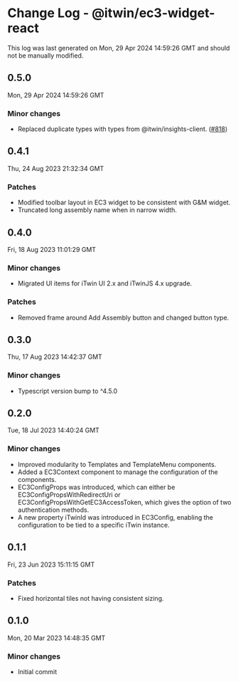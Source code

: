 # Change Log - @itwin/ec3-widget-react

This log was last generated on Mon, 29 Apr 2024 14:59:26 GMT and should not be manually modified.

<!-- Start content -->

## 0.5.0

Mon, 29 Apr 2024 14:59:26 GMT

### Minor changes

- Replaced duplicate types with types from @itwin/insights-client. ([#818](https://github.com/iTwin/viewer-components-react/pull/818))

## 0.4.1

Thu, 24 Aug 2023 21:32:34 GMT

### Patches

- Modified toolbar layout in EC3 widget to be consistent with G&M widget.
- Truncated long assembly name when in narrow width.

## 0.4.0

Fri, 18 Aug 2023 11:01:29 GMT

### Minor changes

- Migrated UI items for iTwin UI 2.x and iTwinJS 4.x upgrade.

### Patches

- Removed frame around Add Assembly button and changed button type.

## 0.3.0

Thu, 17 Aug 2023 14:42:37 GMT

### Minor changes

- Typescript version bump to ^4.5.0

## 0.2.0

Tue, 18 Jul 2023 14:40:24 GMT

### Minor changes

- Improved modularity to Templates and TemplateMenu components.
- Added a EC3Context component to manage the configuration of the components.
- EC3ConfigProps was introduced, which can either be EC3ConfigPropsWithRedirectUri or EC3ConfigPropsWithGetEC3AccessToken, which gives the option of two authentication methods.
- A new property iTwinId was introduced in EC3Config, enabling the configuration to be tied to a specific iTwin instance.

## 0.1.1

Fri, 23 Jun 2023 15:11:15 GMT

### Patches

- Fixed horizontal tiles not having consistent sizing.

## 0.1.0

Mon, 20 Mar 2023 14:48:35 GMT

### Minor changes

- Initial commit
